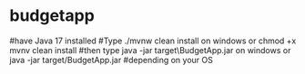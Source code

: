 # budgetapp
#have Java 17 installed
#Type ./mvnw clean install on windows or chmod +x mvnv clean install 
#then type java -jar target\BudgetApp.jar on windows or java -jar target/BudgetApp.jar 
#depending on your OS

